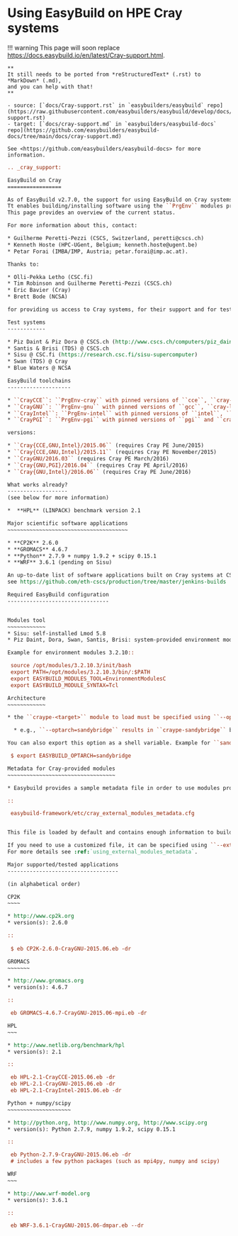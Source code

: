 # Using EasyBuild on HPE Cray systems

!!! warning
    This page will soon replace <https://docs.easybuild.io/en/latest/Cray-support.html>.

    **
    It still needs to be ported from *reStructuredText* (.rst) to *MarkDown* (.md),  
    and you can help with that!
    **

    - source: [`docs/Cray-support.rst` in `easybuilders/easybuild` repo](https://raw.githubusercontent.com/easybuilders/easybuild/develop/docs/Cray-support.rst)
    - target: [`docs/cray-support.md` in `easybuilders/easybuild-docs` repo](https://github.com/easybuilders/easybuild-docs/tree/main/docs/cray-support.md)

    See <https://github.com/easybuilders/easybuild-docs> for more information.

```rst
.. _cray_support:

EasyBuild on Cray
=================

As of EasyBuild v2.7.0, the support for using EasyBuild on Cray systems is considered stable.
Tt enables building/installing software using the ``PrgEnv`` modules provided by Cray.
This page provides an overview of the current status.

For more information about this, contact:

* Guilherme Peretti-Pezzi (CSCS, Switzerland, peretti@cscs.ch)
* Kenneth Hoste (HPC-UGent, Belgium; kenneth.hoste@ugent.be)
* Petar Forai (IMBA/IMP, Austria; petar.forai@imp.ac.at).

Thanks to:

* Olli-Pekka Letho (CSC.fi)
* Tim Robinson and Guilherme Peretti-Pezzi (CSCS.ch)
* Eric Bavier (Cray)
* Brett Bode (NCSA)

for providing us access to Cray systems, for their support and for testing and contributing to this work.

Test systems
------------

* Piz Daint & Piz Dora @ CSCS.ch (http://www.cscs.ch/computers/piz_daint_piz_dora/index.html)
* Santis & Brisi (TDS) @ CSCS.ch
* Sisu @ CSC.fi (https://research.csc.fi/sisu-supercomputer)
* Swan (TDS) @ Cray
* Blue Waters @ NCSA

EasyBuild toolchains
--------------------

* ``CrayCCE``: ``PrgEnv-cray`` with pinned versions of ``cce``, ``cray-libsci`` and ``cray-mpich``
* ``CrayGNU``: ``PrgEnv-gnu`` with pinned versions of ``gcc``, ``cray-libsci`` and ``cray-mpich``
* ``CrayIntel``: ``PrgEnv-intel`` with pinned versions of ``intel``, ``cray-libsci`` and ``cray-mpich``
* ``CrayPGI``: ``PrgEnv-pgi`` with pinned versions of ``pgi`` and ``cray-mpich``

versions:

* ``Cray{CCE,GNU,Intel}/2015.06`` (requires Cray PE June/2015)
* ``Cray{CCE,GNU,Intel}/2015.11`` (requires Cray PE November/2015)
* ``CrayGNU/2016.03`` (requires Cray PE March/2016)
* ``Cray{GNU,PGI}/2016.04`` (requires Cray PE April/2016)
* ``Cray{GNU,Intel}/2016.06`` (requires Cray PE June/2016)

What works already?
-------------------
(see below for more information)

*  **HPL** (LINPACK) benchmark version 2.1

Major scientific software applications
~~~~~~~~~~~~~~~~~~~~~~~~~~~~~~~~~~~~~~

* **CP2K** 2.6.0
* **GROMACS** 4.6.7
* **Python** 2.7.9 + numpy 1.9.2 + scipy 0.15.1
* **WRF** 3.6.1 (pending on Sisu)

An up-to-date list of software applications built on Cray systems at CSCS can be found https://github.com/eth-cscs/production/,
see https://github.com/eth-cscs/production/tree/master/jenkins-builds .

Required EasyBuild configuration
--------------------------------


Modules tool 
~~~~~~~~~~~~
* Sisu: self-installed Lmod 5.8
* Piz Daint, Dora, Swan, Santis, Brisi: system-provided environment modules 3.2.10 

Example for environment modules 3.2.10::

 source /opt/modules/3.2.10.3/init/bash
 export PATH=/opt/modules/3.2.10.3/bin/:$PATH
 export EASYBUILD_MODULES_TOOL=EnvironmentModulesC
 export EASYBUILD_MODULE_SYNTAX=Tcl

Architecture 
~~~~~~~~~~~~

* the ``craype-<target>`` module to load must be specified using ``--optarch``

  * e.g., ``--optarch=sandybridge`` results in ``craype-sandybridge`` being loaded in the build environment used by EasyBuild 

You can also export this option as a shell variable. Example for ``sandybridge``::

 $ export EASYBUILD_OPTARCH=sandybridge

Metadata for Cray-provided modules
~~~~~~~~~~~~~~~~~~~~~~~~~~~~~~~~~~

* Easybuild provides a sample metadata file in order to use modules provided by Cray:

::

 easybuild-framework/etc/cray_external_modules_metadata.cfg


This file is loaded by default and contains enough information to build the easyconfig files shipped with EasyBuild.

If you need to use a customized file, it can be specified using ``--external-modules-metadata``.
For more details see :ref:`using_external_modules_metadata`.

Major supported/tested applications
-----------------------------------

(in alphabetical order)

CP2K
~~~~

* http://www.cp2k.org
* version(s): 2.6.0

::
 
 $ eb CP2K-2.6.0-CrayGNU-2015.06.eb -dr 

GROMACS
~~~~~~~

* http://www.gromacs.org
* version(s): 4.6.7

::

 eb GROMACS-4.6.7-CrayGNU-2015.06-mpi.eb -dr 

HPL
~~~

* http://www.netlib.org/benchmark/hpl
* version(s): 2.1

::

 eb HPL-2.1-CrayCCE-2015.06.eb -dr
 eb HPL-2.1-CrayGNU-2015.06.eb -dr 
 eb HPL-2.1-CrayIntel-2015.06.eb -dr 

Python + numpy/scipy
~~~~~~~~~~~~~~~~~~~~

* http://python.org, http://www.numpy.org, http://www.scipy.org
* version(s): Python 2.7.9, numpy 1.9.2, scipy 0.15.1

::

 eb Python-2.7.9-CrayGNU-2015.06.eb -dr 
 # includes a few python packages (such as mpi4py, numpy and scipy)

WRF
~~~

* http://www.wrf-model.org
* version(s): 3.6.1

::

 eb WRF-3.6.1-CrayGNU-2015.06-dmpar.eb --dr 

```
